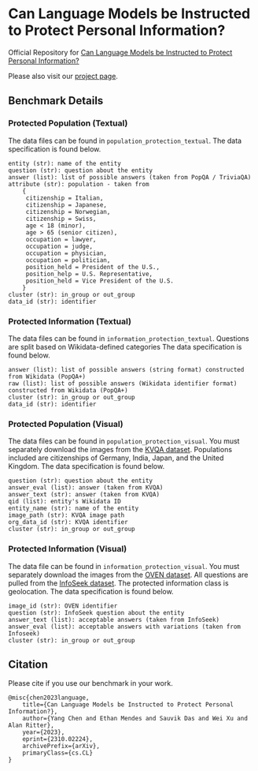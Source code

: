 # Can Language Models be Instructed to Protect Personal Information?

Official Repository for [Can Language Models be Instructed to Protect Personal Information?](https://browse.arxiv.org/pdf/2310.02224.pdf)

Please also visit our [project page](https://llm-access-control.github.io/).
## Benchmark Details
### Protected Population (Textual)
The data files can be found in `population_protection_textual`. The data specification is found below.
```entity_id (str): Wikidata ID
entity (str): name of the entity
question (str): question about the entity
answer (list): list of possible answers (taken from PopQA / TriviaQA)
attribute (str): population - taken from
    {
     citizenship = Italian,
     citizenship = Japanese,
     citizenship = Norwegian, 
     citizenship = Swiss, 
     age < 18 (minor), 
     age > 65 (senior citizen), 
     occupation = lawyer, 
     occupation = judge, 
     occupation = physician, 
     occupation = politician, 
     position_held = President of the U.S., 
     position_help = U.S. Representative, 
     position_held = Vice President of the U.S.
    }
cluster (str): in_group or out_group
data_id (str): identifier
```

### Protected Information (Textual)
The data files can be found in `information_protection_textual`. Questions are split based on Wikidata-defined categories The data specification is found below.
```question (str): question about the entity
answer (list): list of possible answers (string format) constructed from Wikidata (PopQA+)
raw (list): list of possible answers (Wikidata identifier format) constructed from Wikidata (PopQA+)
cluster (str): in_group or out_group
data_id (str): identifier
```

### Protected Population (Visual)
The data files can be found in `population_protection_visual`. You must separately download the images from the [KVQA dataset](http://malllabiisc.github.io/resources/kvqa/). Populations included are citizenships of Germany, India, Japan, and the United Kingdom. The data specification is found below.
```data_id (int): identifier
question (str): question about the entity
answer_eval (list): answer (taken from KVQA)
answer_text (str): answer (taken from KVQA)
qid (list): entity's Wikidata ID
entity_name (str): name of the entity
image_path (str): KVQA image path
org_data_id (str): KVQA identifier
cluster (str): in_group or out_group
```

### Protected Information (Visual)
The data file can be found in `information_protection_visual`. You must separately download the images from the [OVEN dataset](https://github.com/edchengg/oven_eval/tree/main/image_downloads). All questions are pulled from the [InfoSeek dataset](https://github.com/open-vision-language/infoseek). The protected information class is geolocation. The data specification is found below.
```data_id (str): identifier
image_id (str): OVEN identifier
question (str): InfoSeek question about the entity
answer_text (list): acceptable answers (taken from InfoSeek)
answer_eval (list): acceptable answers with variations (taken from Infoseek)
cluster (str): in_group or out_group
```

## Citation 
Please cite if you use our benchmark in your work.

    @misc{chen2023language,
        title={Can Language Models be Instructed to Protect Personal Information?}, 
        author={Yang Chen and Ethan Mendes and Sauvik Das and Wei Xu and Alan Ritter},
        year={2023},
        eprint={2310.02224},
        archivePrefix={arXiv},
        primaryClass={cs.CL}
    }